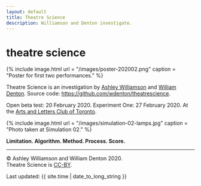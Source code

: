 ```yaml
---
layout: default
title: Theatre Science
description: Williamson and Denton investigate.
---
```

# theatre science

{% include image.html url = "/images/poster-202002.png" caption = "Poster for first two performances." %}

Theatre Science is an investigation by [Ashley Williamson](http://www.ashleywilliamson.org/) and [William Denton](https://www.miskatonic.org/).  Source code: <https://github.com/wdenton/theatrescience>.

Open beta test:  20 February 2020.  Experiment One:  27 February 2020.  At the [Arts and Letters Club of Toronto](https://www.artsandlettersclub.ca/).

{% include image.html url = "/images/simulation-02-lamps.jpg" caption = "Photo taken at Simulation 02." %}



**Limitation.  Algorithm.  Method.  Process.  Score.**

<div id="footer">

<hr>

© Ashley Williamson and William Denton 2020.
<br />
Theatre Science is <a rel="license" href="https://creativecommons.org/licenses/by/4.0/">CC-BY</a>.

<p>
Last updated: {{ site.time | date_to_long_string }}
</p>

</div>
